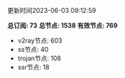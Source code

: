 更新时间2023-06-03 09:12:59

**总订阅: 73**
**总节点: 1538**
**有效节点: 769**
- v2ray节点: 603
- ss节点: 40
- trojan节点: 108
- ssr节点: 18
